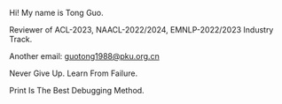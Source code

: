 Hi! My name is Tong Guo.

Reviewer of ACL-2023, NAACL-2022/2024, EMNLP-2022/2023 Industry Track.

Another email: guotong1988@pku.org.cn

Never Give Up. Learn From Failure.

Print Is The Best Debugging Method.
